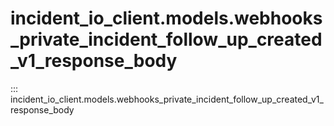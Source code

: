 # incident_io_client.models.webhooks_private_incident_follow_up_created_v1_response_body

::: incident_io_client.models.webhooks_private_incident_follow_up_created_v1_response_body